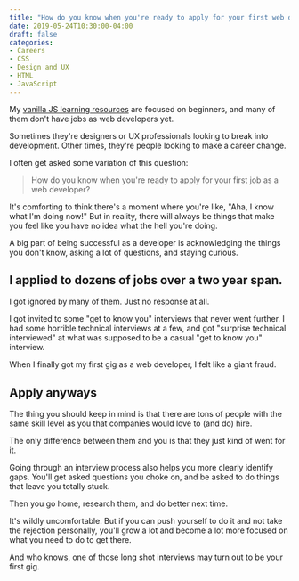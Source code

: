 ```yaml
---
title: "How do you know when you're ready to apply for your first web developer job?"
date: 2019-05-24T10:30:00-04:00
draft: false
categories:
- Careers
- CSS
- Design and UX
- HTML
- JavaScript
---
```


My [vanilla JS learning resources](/resources) are focused on beginners, and many of them don't have jobs as web developers yet.

Sometimes they're designers or UX professionals looking to break into development. Other times, they're people looking to make a career change.

I often get asked some variation of this question:

> How do you know when you're ready to apply for your first job as a web developer?

It's comforting to think there's a moment where you're like, "Aha, I know what I'm doing now!" But in reality, there will always be things that make you feel like you have no idea what the hell you're doing.

A big part of being successful as a developer is acknowledging the things you don't know, asking a lot of questions, and staying curious.

## I applied to dozens of jobs over a two year span.

I got ignored by many of them. Just no response at all.

I got invited to some "get to know you" interviews that never went further. I had some horrible technical interviews at a few, and got "surprise technical interviewed" at what was supposed to be a casual "get to know you" interview.

When I finally got my first gig as a web developer, I felt like a giant fraud.

## Apply anyways

The thing you should keep in mind is that there are tons of people with the same skill level as you that companies would love to (and do) hire.

The only difference between them and you is that they just kind of went for it.

Going through an interview process also helps you more clearly identify gaps. You'll get asked questions you choke on, and be asked to do things that leave you totally stuck.

Then you go home, research them, and do better next time.

It's wildly uncomfortable. But if you can push yourself to do it and not take the rejection personally, you'll grow a lot and become a lot more focused on what you need to do to get there.

And who knows, one of those long shot interviews may turn out to be your first gig.